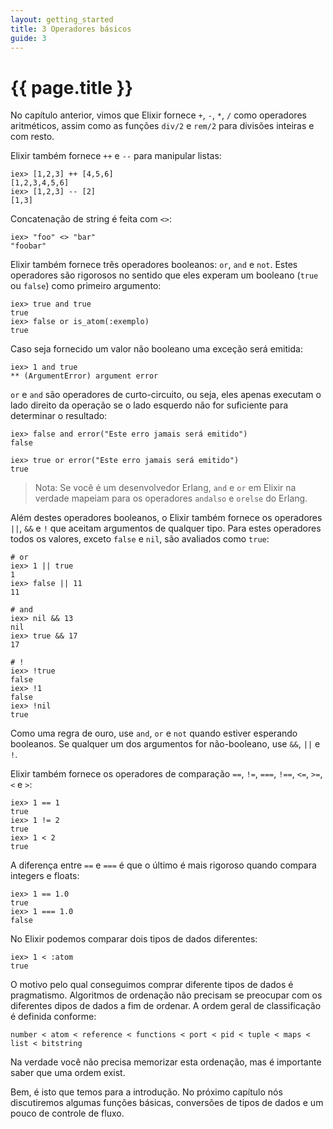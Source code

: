 ```yaml
---
layout: getting_started
title: 3 Operadores básicos
guide: 3
---
```


# {{ page.title }}

No capítulo anterior, vimos que Elixir fornece `+`, `-`, `*`, `/` como
operadores aritméticos, assim como as funções `div/2` e `rem/2` para divisões
inteiras e com resto.

Elixir também fornece `++` e `--` para manipular listas:

```iex
iex> [1,2,3] ++ [4,5,6]
[1,2,3,4,5,6]
iex> [1,2,3] -- [2]
[1,3]
```

Concatenação de string é feita com `<>`:

```iex
iex> "foo" <> "bar"
"foobar"
```

Elixir também fornece três operadores booleanos: `or`, `and` e `not`. Estes
operadores são rigorosos no sentido que eles experam um booleano (`true` ou
`false`) como primeiro argumento:

```iex
iex> true and true
true
iex> false or is_atom(:exemplo)
true
```

Caso seja fornecido um valor não booleano uma exceção será emitida:

```iex
iex> 1 and true
** (ArgumentError) argument error
```

`or` e `and` são operadores de curto-circuito, ou seja, eles apenas executam o lado direito da operação se o lado esquerdo não for suficiente para determinar o resultado:

```iex
iex> false and error("Este erro jamais será emitido")
false

iex> true or error("Este erro jamais será emitido")
true
```

> Nota: Se você é um desenvolvedor Erlang, `and` e `or` em Elixir na verdade mapeiam para os operadores `andalso` e `orelse` do Erlang.


Além destes operadores booleanos, o Elixir também fornece os operadores `||`, `&&` e `!` que aceitam argumentos de qualquer tipo. Para estes operadores todos os valores, exceto `false` e `nil`, são avaliados como `true`:

```iex
# or
iex> 1 || true
1
iex> false || 11
11

# and
iex> nil && 13
nil
iex> true && 17
17

# !
iex> !true
false
iex> !1
false
iex> !nil
true
```

Como uma regra de ouro, use `and`, `or` e `not` quando estiver esperando
booleanos. Se qualquer um dos argumentos for não-booleano, use `&&`, `||` e `!`.

Elixir também fornece os operadores de comparação `==`, `!=`, `===`, `!==`, `<=`, `>=`, `<` e `>`:

```iex
iex> 1 == 1
true
iex> 1 != 2
true
iex> 1 < 2
true
```

A diferença entre `==` e `===` é que o último é mais rigoroso quando compara
integers e floats:

```iex
iex> 1 == 1.0
true
iex> 1 === 1.0
false
```

No Elixir podemos comparar dois tipos de dados diferentes:

```iex
iex> 1 < :atom
true
```

O motivo pelo qual conseguimos comprar diferente tipos de dados é pragmatismo.
Algoritmos de ordenação não precisam se preocupar com os diferentes dipos de
dados a fim de ordenar. A ordem geral de classificação é definida conforme:

    number < atom < reference < functions < port < pid < tuple < maps < list < bitstring

Na verdade você não precisa memorizar esta ordenação, mas é importante saber que
uma ordem exist.

Bem, é isto que temos para a introdução. No próximo capítulo nós discutiremos
algumas funções básicas, conversões de tipos de dados e um pouco de controle de
fluxo.
